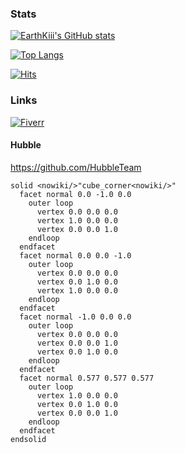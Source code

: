 ### Stats
[![EarthKiii's GitHub stats](https://github-readme-stats.vercel.app/api?username=EarthKiii&show_icons=true&theme=radical)](https://github.com/anuraghazra/github-readme-stats)

[![Top Langs](https://github-readme-stats.vercel.app/api/top-langs/?username=EarthKiii&layout=compact&theme=radical)](https://github.com/anuraghazra/github-readme-stats)

[![Hits](https://hits.seeyoufarm.com/api/count/incr/badge.svg?url=https%3A%2F%2Fgithub.com%2FEarthKiii%2F&count_bg=%234B4B4B&title_bg=%232F7BF3&icon=python.svg&icon_color=%23EDEA55&title=Visitors&edge_flat=false)](https://hits.seeyoufarm.com)

### Links
[![Fiverr](https://upload.wikimedia.org/wikipedia/commons/1/18/Fiverr_Logo_09.2020.svg)](https://www.fiverr.com/silensteam?up_rollout=true)

#### Hubble
https://github.com/HubbleTeam

```stl
solid <nowiki/>"cube_corner<nowiki/>"
  facet normal 0.0 -1.0 0.0
    outer loop
      vertex 0.0 0.0 0.0
      vertex 1.0 0.0 0.0
      vertex 0.0 0.0 1.0
    endloop
  endfacet
  facet normal 0.0 0.0 -1.0
    outer loop
      vertex 0.0 0.0 0.0
      vertex 0.0 1.0 0.0
      vertex 1.0 0.0 0.0
    endloop
  endfacet
  facet normal -1.0 0.0 0.0
    outer loop
      vertex 0.0 0.0 0.0
      vertex 0.0 0.0 1.0
      vertex 0.0 1.0 0.0
    endloop
  endfacet
  facet normal 0.577 0.577 0.577
    outer loop
      vertex 1.0 0.0 0.0
      vertex 0.0 1.0 0.0
      vertex 0.0 0.0 1.0
    endloop
  endfacet
endsolid
```